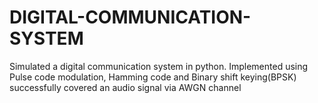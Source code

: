 # DIGITAL-COMMUNICATION-SYSTEM
Simulated a digital communication system in python. Implemented using
Pulse code modulation, Hamming code and Binary shift keying(BPSK) successfully covered an audio signal via AWGN channel
